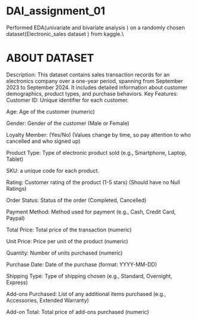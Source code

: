 # DAI_assignment_01
Performed EDA(univariate and bivariate analysis ) on a randomly chosen dataset(Electronic_sales dataset ) from kaggle.\

# ABOUT DATASET


Description:
This dataset contains sales transaction records for an electronics company over a one-year period, spanning from September 2023 to September 2024. It includes detailed information about customer demographics, product types, and purchase behaviors.
Key Features:
Customer ID: Unique identifier for each customer.

Age: Age of the customer (numeric)

Gender: Gender of the customer (Male or Female)

Loyalty Member: (Yes/No) (Values change by time, so pay attention to who cancelled and who signed up)

Product Type: Type of electronic product sold (e.g., Smartphone, Laptop, Tablet)

SKU: a unique code for each product.

Rating: Customer rating of the product (1-5 stars) (Should have no Null Ratings)

Order Status: Status of the order (Completed, Cancelled)

Payment Method: Method used for payment (e.g., Cash, Credit Card, Paypal)

Total Price: Total price of the transaction (numeric)

Unit Price: Price per unit of the product (numeric)

Quantity: Number of units purchased (numeric)

Purchase Date: Date of the purchase (format: YYYY-MM-DD)

Shipping Type: Type of shipping chosen (e.g., Standard, Overnight, Express)

Add-ons Purchased: List of any additional items purchased (e.g., Accessories, Extended Warranty)

Add-on Total: Total price of add-ons purchased (numeric)


